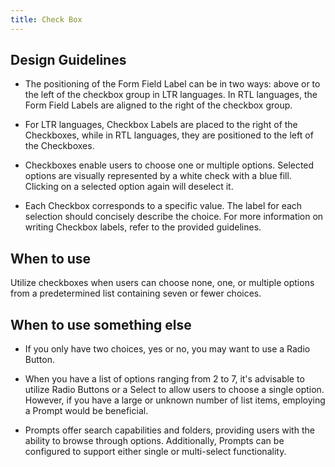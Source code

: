 ```yaml
---
title: Check Box
---
```

## Design Guidelines

* The positioning of the Form Field Label can be in two ways: above or to the left of the checkbox group in LTR languages. In RTL languages, the Form Field Labels are aligned to the right of the checkbox group.


* For LTR languages, Checkbox Labels are placed to the right of the Checkboxes, while in RTL languages, they are positioned to the left of the Checkboxes.
* Checkboxes enable users to choose one or multiple options. Selected options are visually represented by a white check with a blue fill. Clicking on a selected option again will deselect it.
* Each Checkbox corresponds to a specific value. The label for each selection should concisely describe the choice. For more information on writing Checkbox labels, refer to the provided guidelines.

## When to use

Utilize checkboxes when users can choose none, one, or multiple options from a predetermined list containing seven or fewer choices.

## When to use something else

* If you only have two choices, yes or no, you may want to use a Radio Button. 


* When you have a list of options ranging from 2 to 7, it's advisable to utilize Radio Buttons or a Select to allow users to choose a single option. However, if you have a large or unknown number of list items, employing a Prompt would be beneficial. 
* Prompts offer search capabilities and folders, providing users with the ability to browse through options. Additionally, Prompts can be configured to support either single or multi-select functionality.